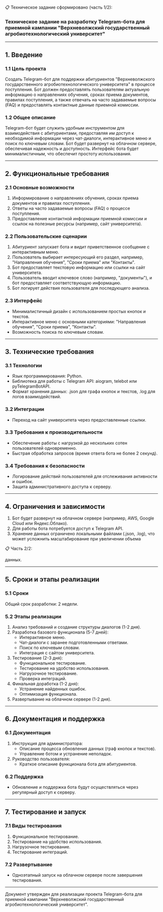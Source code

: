 
📋 Техническое задание сформировано (часть 1/2):

### Техническое задание на разработку Telegram-бота для приемной кампании "Верхневолжский государственный агробиотехнологический университет"

---

## 1. Введение

### 1.1 Цель проекта
Создать Telegram-бот для поддержки абитуриентов "Верхневолжского государственного агробиотехнологического университета" в процессе поступления. Бот должен предоставлять пользователям актуальную информацию о направлениях обучения, сроках приема документов, правилах поступления, а также отвечать на часто задаваемые вопросы (FAQ) и предоставлять контактные данные приемной комиссии.

### 1.2 Общее описание
Telegram-бот будет служить удобным инструментом для взаимодействия с абитуриентами, предоставляя им доступ к необходимой информации через чат-диалоги, интерактивное меню и поиск по ключевым словам. Бот будет развернут на облачном сервере, обеспечивая надежность и доступность. Интерфейс бота будет минималистичным, что обеспечит простоту использования.

---

## 2. Функциональные требования

### 2.1 Основные возможности
1. Информирование о направлениях обучения, сроках приема документов и правилах поступления.
2. Ответы на часто задаваемые вопросы (FAQ) о процессе поступления.
3. Предоставление контактной информации приемной комиссии и ссылок на полезные ресурсы (например, сайт университета).

### 2.2 Пользовательские сценарии
1. Абитуриент запускает бота и видит приветственное сообщение с интерактивным меню.
2. Пользователь выбирает интересующий его раздел, например, "Направления обучения", "Сроки приема" или "Контакты".
3. Бот предоставляет текстовую информацию или ссылки на сайт университета.
4. Пользователь вводит ключевое слово (например, "документы"), и бот предоставляет соответствующую информацию.
5. Бот логирует действия пользователя для последующего анализа.

### 2.3 Интерфейс
- Минималистичный дизайн с использованием простых кнопок и текстов.
- Интерактивное меню с основными категориями: "Направления обучения", "Сроки приема", "Контакты".
- Возможность поиска по ключевым словам.

---

## 3. Технические требования

### 3.1 Технологии
- Язык программирования: Python.
- Библиотека для работы с Telegram API: aiogram, telebot или pyTelegramBotAPI.
- Формат хранения данных: .json для графа кнопок и текстов, .log для логов взаимодействий.

### 3.2 Интеграции
- Переход на сайт университета через предоставленные ссылки.

### 3.3 Требования к производительности
- Обеспечение работы с нагрузкой до нескольких сотен пользователей одновременно.
- Быстрая обработка запросов (время ответа бота не более 2 секунд).

### 3.4 Требования к безопасности
- Логирование действий пользователей для отслеживания активности и ошибок.
- Защита административного доступа к серверу.

---

## 4. Ограничения и зависимости

1. Бот будет развернут на облачном сервере (например, AWS, Google Cloud или Яндекс.Облако).
2. Для работы бота потребуется доступ к Telegram API.
3. Хранение данных ограничено локальными файлами (.json, .log), что может усложнить масштабирование при увеличении объема

📋 Часть 2/2:

данных.

---

## 5. Сроки и этапы реализации

### 5.1 Сроки
Общий срок разработки: 2 недели.

### 5.2 Этапы реализации
1. Анализ требований и создание структуры диалогов (1-2 дня).
2. Разработка базового функционала (5-7 дней):
   - Интерактивное меню.
   - Чат-диалоги с заранее подготовленными ответами.
   - Поиск по ключевым словам.
   - Интеграция с сайтом университета.
3. Тестирование (2-3 дня):
   - Функциональное тестирование.
   - Тестирование на удобство использования.
   - Нагрузочное тестирование.
   - Проверка интеграций.
4. Финальная доработка (1-2 дня):
   - Устранение найденных ошибок.
   - Оптимизация функционала.
5. Развертывание на облачном сервере (1-2 дня).

---

## 6. Документация и поддержка

### 6.1 Документация
1. Инструкция для администратора:
   - Описание процесса обновления данных (граф кнопок и текстов).
   - Управление ботом и устранение неполадок.
2. Руководство пользователя:
   - Краткое описание функционала бота для абитуриентов.

### 6.2 Поддержка
- Обновление и поддержка бота будут осуществляться через регулярный доступ к серверу.

---

## 7. Тестирование и запуск

### 7.1 Виды тестирования
1. Функциональное тестирование.
2. Тестирование на удобство использования.
3. Нагрузочное тестирование.
4. Тестирование интеграций.

### 7.2 Развертывание
- Одноэтапный запуск на облачном сервере после завершения тестирования.

---

Документ утвержден для реализации проекта Telegram-бота для приемной кампании "Верхневолжский государственный агробиотехнологический университет".
